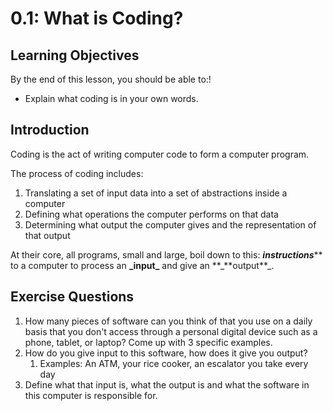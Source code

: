 # 0.1: What is Coding?

## Learning Objectives

By the end of this lesson, you should be able to:!

* Explain what coding is in your own words.

## Introduction

Coding is the act of writing computer code to form a computer program.

The process of coding includes:

1. Translating a set of input data into a set of abstractions inside a computer
2. Defining what operations the computer performs on that data
3. Determining what output the computer gives and the representation of that output

At their core, all programs, small and large, boil down to this: _**instructions**_\*\* to a computer to process an **\_**input**\_** and give an **\_**output\*\*\_.

## Exercise Questions

1. How many pieces of software can you think of that you use on a daily basis that you don't access through a personal digital device such as a phone, tablet, or laptop? Come up with 3 specific examples.
2. How do you give input to this software, how does it give you output?
   1. Examples: An ATM, your rice cooker, an escalator you take every day
3. Define what that input is, what the output is and what the software in this computer is responsible for.
